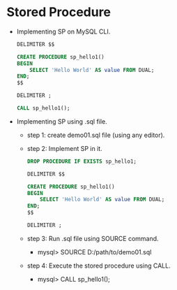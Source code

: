 # Stored Procedure

* Implementing SP on MySQL CLI.

	```SQL
	DELIMITER $$

	CREATE PROCEDURE sp_hello1()
	BEGIN
		SELECT 'Hello World' AS value FROM DUAL;
	END;
	$$

	DELIMITER ;
	```

	```SQL
	CALL sp_hello1();
	```

* Implementing SP using .sql file.
	* step 1: create demo01.sql file (using any editor).
	* step 2: Implement SP in it.

		```SQL
		DROP PROCEDURE IF EXISTS sp_hello1;

		DELIMITER $$

		CREATE PROCEDURE sp_hello1()
		BEGIN
			SELECT 'Hello World' AS value FROM DUAL;
		END;
		$$

		DELIMITER ;
		```

	* step 3: Run .sql file using SOURCE command.
		* mysql> SOURCE D:/path/to/demo01.sql
	
	* step 4: Execute the stored procedure using CALL.
		* mysql> CALL sp_hello1();

